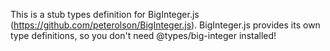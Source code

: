 This is a stub types definition for BigInteger.js (https://github.com/peterolson/BigInteger.js).
BigInteger.js provides its own type definitions, so you don't need @types/big-integer installed!